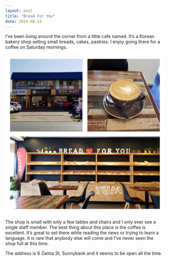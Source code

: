 ```yaml
---
layout: post
title: "Bread For You"
date: 2019-08-24
---
```


I’ve been living around the corner from a little cafe named.  It’s a Korean bakery shop selling small breads, cakes, pastries.  I enjoy going there for a coffee on Saturday mornings. 

![Bread For You](/blogpics/Bread.jpg)

The shop is small with only a few tables and chairs and I only ever see a single staff member.  The best thing about this place is the coffee is excellent.  It’s great to set there while reading the news or trying to learn a language.  It is rare that anybody else will come and I’ve never seen the shop full at this time.

The address is 6 Zamia St, Sunnybank and it seems to be open all the time.

